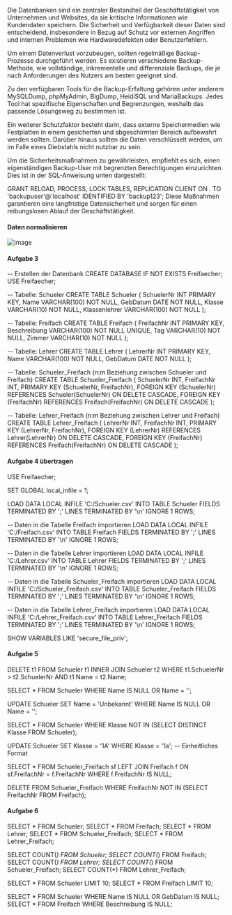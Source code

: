 Die Datenbanken sind ein zentraler Bestandteil der Geschäftstätigkeit von Unternehmen und Websites, da sie kritische Informationen wie Kundendaten speichern. Die Sicherheit und Verfügbarkeit dieser Daten sind entscheidend, insbesondere in Bezug auf Schutz vor externen Angriffen und internen Problemen wie Hardwaredefekten oder Benutzerfehlern.

Um einem Datenverlust vorzubeugen, sollten regelmäßige Backup-Prozesse durchgeführt werden. Es existieren verschiedene Backup-Methode, wie vollständige, inkrementelle und differenziale Backups, die je nach Anforderungen des Nutzers am besten geeignet sind.

Zu den verfügbaren Tools für die Backup-Erfaltung gehören unter anderem MySQLDump, phpMyAdmin, BigDump, HeidiSQL und MariaBackups. Jedes Tool hat spezifische Eigenschaften und Begrenzungen, weshalb das passende Lösungsweg zu bestimmen ist.

Ein weiterer Schutzfaktor besteht darin, dass externe Speichermedien wie Festplatten in einem gesicherten und abgeschirmten Bereich aufbewahrt werden sollten. Darüber hinaus sollten die Daten verschlüsselt werden, um im Falle eines Diebstahls nicht nutzbar zu sein.

Um die Sicherheitsmaßnahmen zu gewährleisten, empfiehlt es sich, einen eigenständigen Backup-User mit begrenzten Berechtigungen einzurichten. Dies ist in der SQL-Anweisung unten dargestellt:

GRANT RELOAD, PROCESS, LOCK TABLES, REPLICATION CLIENT ON *.* TO 'backupuser'@'localhost' IDENTIFIED BY 'backup123';
Diese Maßnahmen garantieren eine langfristige Datensicherheit und sorgen für einen reibungslosen Ablauf der Geschäftstätigkeit.

#### Daten normalisieren

![image](https://github.com/user-attachments/assets/4a610ab2-05ae-49b1-8256-5e894cfa8a6e)


#### Aufgabe 3
-- Erstellen der Datenbank
CREATE DATABASE IF NOT EXISTS Freifaecher;
USE Freifaecher;

-- Tabelle: Schueler
CREATE TABLE Schueler (
    SchuelerNr INT PRIMARY KEY,
    Name VARCHAR(100) NOT NULL,
    GebDatum DATE NOT NULL,
    Klasse VARCHAR(10) NOT NULL,
    Klassenlehrer VARCHAR(100) NOT NULL
);

-- Tabelle: Freifach
CREATE TABLE Freifach (
    FreifachNr INT PRIMARY KEY,
    Beschreibung VARCHAR(100) NOT NULL UNIQUE,
    Tag VARCHAR(10) NOT NULL,
    Zimmer VARCHAR(10) NOT NULL
);

-- Tabelle: Lehrer
CREATE TABLE Lehrer (
    LehrerNr INT PRIMARY KEY,
    Name VARCHAR(100) NOT NULL,
    GebDatum DATE NOT NULL
);

-- Tabelle: Schueler_Freifach (n:m Beziehung zwischen Schueler und Freifach)
CREATE TABLE Schueler_Freifach (
    SchuelerNr INT,
    FreifachNr INT,
    PRIMARY KEY (SchuelerNr, FreifachNr),
    FOREIGN KEY (SchuelerNr) REFERENCES Schueler(SchuelerNr) ON DELETE CASCADE,
    FOREIGN KEY (FreifachNr) REFERENCES Freifach(FreifachNr) ON DELETE CASCADE
);

-- Tabelle: Lehrer_Freifach (n:m Beziehung zwischen Lehrer und Freifach)
CREATE TABLE Lehrer_Freifach (
    LehrerNr INT,
    FreifachNr INT,
    PRIMARY KEY (LehrerNr, FreifachNr),
    FOREIGN KEY (LehrerNr) REFERENCES Lehrer(LehrerNr) ON DELETE CASCADE,
    FOREIGN KEY (FreifachNr) REFERENCES Freifach(FreifachNr) ON DELETE CASCADE
);


#### Aufgabe 4 übertragen

USE Freifaecher;

SET GLOBAL local_infile = 1;

LOAD DATA LOCAL INFILE 'C:/Schueler.csv'
INTO TABLE Schueler
FIELDS TERMINATED BY ';'
LINES TERMINATED BY '\n'
IGNORE 1 ROWS;

-- Daten in die Tabelle Freifach importieren
LOAD DATA LOCAL INFILE 'C:/Freifach.csv'
INTO TABLE Freifach
FIELDS TERMINATED BY ';'
LINES TERMINATED BY '\n'
IGNORE 1 ROWS;

-- Daten in die Tabelle Lehrer importieren
LOAD DATA LOCAL INFILE 'C:/Lehrer.csv'
INTO TABLE Lehrer
FIELDS TERMINATED BY ';'
LINES TERMINATED BY '\n'
IGNORE 1 ROWS;

-- Daten in die Tabelle Schueler_Freifach importieren
LOAD DATA LOCAL INFILE 'C:/Schueler_Freifach.csv'
INTO TABLE Schueler_Freifach
FIELDS TERMINATED BY ';'
LINES TERMINATED BY '\n'
IGNORE 1 ROWS;

-- Daten in die Tabelle Lehrer_Freifach importieren
LOAD DATA LOCAL INFILE 'C:/Lehrer_Freifach.csv'
INTO TABLE Lehrer_Freifach
FIELDS TERMINATED BY ';'
LINES TERMINATED BY '\n'
IGNORE 1 ROWS;

SHOW VARIABLES LIKE 'secure_file_priv';


#### Aufgabe 5 

DELETE t1 FROM Schueler t1
INNER JOIN Schueler t2 
WHERE t1.SchuelerNr > t2.SchuelerNr AND t1.Name = t2.Name;

SELECT * FROM Schueler WHERE Name IS NULL OR Name = '';

UPDATE Schueler SET Name = 'Unbekannt' WHERE Name IS NULL OR Name = '';

SELECT * FROM Schueler WHERE Klasse NOT IN (SELECT DISTINCT Klasse FROM Schueler);

UPDATE Schueler SET Klasse = '1A' WHERE Klasse = '1a'; -- Einheitliches Format

SELECT * FROM Schueler_Freifach sf 
LEFT JOIN Freifach f ON sf.FreifachNr = f.FreifachNr 
WHERE f.FreifachNr IS NULL;

DELETE FROM Schueler_Freifach WHERE FreifachNr NOT IN (SELECT FreifachNr FROM Freifach);

#### Aufgabe 6

SELECT * FROM Schueler;
SELECT * FROM Freifach;
SELECT * FROM Lehrer;
SELECT * FROM Schueler_Freifach;
SELECT * FROM Lehrer_Freifach;

SELECT COUNT(*) FROM Schueler;
SELECT COUNT(*) FROM Freifach;
SELECT COUNT(*) FROM Lehrer;
SELECT COUNT(*) FROM Schueler_Freifach;
SELECT COUNT(*) FROM Lehrer_Freifach;

SELECT * FROM Schueler LIMIT 10;
SELECT * FROM Freifach LIMIT 10;

SELECT * FROM Schueler WHERE Name IS NULL OR GebDatum IS NULL;
SELECT * FROM Freifach WHERE Beschreibung IS NULL;

